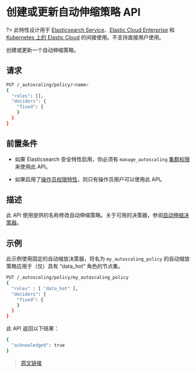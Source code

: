 # 创建或更新自动伸缩策略 API

?> 此特性设计用于 [Elasticsearch Service](https://www.elastic.co/cloud/elasticsearch-service/signup?baymax=docs-body&elektra=docs)、[Elastic Cloud Enterprise](https://www.elastic.co/guide/en/cloud-enterprise/current) 和 [Kubernetes 上的 Elastic Cloud](https://www.elastic.co/guide/en/cloud-on-k8s/current) 的间接使用。不支持直接用户使用。

创建或更新一个自动伸缩策略。

## 请求

```bash
PUT /_autoscaling/policy/<name>
{
  "roles": [],
  "deciders": {
    "fixed": {
    }
  }
}
```

## 前置条件

- 如果 Elasticsearch 安全特性启用，你必须有 `manage_autoscaling` [集群权限](/secure_the_elastic_statck/user_authorization/security_privileges?id=集群权限)来使用此 API。

- 如果启用了[操作员权限特性](/secure_the_elastic_stack/operator_privileges/operator_privileges)，则只有操作员用户可以使用此 API。

## 描述

此 API 使用提供的名称修改自动伸缩策略。关于可用的决策器，参阅[自动伸缩决策器](/autoscaling/autoscaling_deciders)。

## 示例

此示例使用固定的自动缩放决策器，将名为 `my_autoscaling_policy` 的自动缩放策略应用于（仅）具有 “data_hot” 角色的节点集。

```bash
PUT /_autoscaling/policy/my_autoscaling_policy
{
  "roles" : [ "data_hot" ],
  "deciders": {
    "fixed": {
    }
  }
}
```

此 API 返回以下结果：

```bash
{
  "acknowledged": true
}
```

> [原文链接](https://www.elastic.co/guide/en/elasticsearch/reference/current/autoscaling-put-autoscaling-policy.html)
